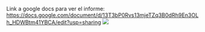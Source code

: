 Link a google docs para ver el informe: https://docs.google.com/document/d/13T3bP0Rvs13mjeTZq3B0dRh9En3OLh_HDWBtm41YBCA/edit?usp=sharing
![](./algo3_tp2_towerDefense/diagrams/sequences/test18ElJugadorGanaLaPartidaSimulada.jpg?raw=true)
